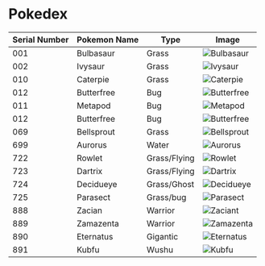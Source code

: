 # Pokedex
| Serial Number | Pokemon Name | Type | Image |
| --- |---| ---| --- |
| 001 | Bulbasaur | Grass | ![Bulbasaur](https://cdn.bulbagarden.net/upload/2/21/001Bulbasaur.png)|
| 002 | Ivysaur | Grass | ![Ivysaur](https://assets.pokemon.com/assets/cms2/img/pokedex/full/002.png)|
| 010 | Caterpie | Grass | ![Caterpie](https://cdn.bulbagarden.net/upload/5/5d/010Caterpie.png)|
| 012 | Butterfree | Bug | ![Butterfree](https://cdn.bulbagarden.net/upload/d/d1/012Butterfree.png)
| 011 | Metapod | Bug | ![Metapod](https://img.pokemondb.net/artwork/large/metapod.jpg)|
| 012 | Butterfree | Bug | ![Butterfree](https://cdn.bulbagarden.net/upload/d/d1/012Butterfree.png)|
| 069 | Bellsprout | Grass | ![Bellsprout](https://assets.pokemon.com/assets/cms2/img/pokedex/full/069.png)
| 699 | Aurorus | Water |![Aurorus](https://assets.pokemon.com/assets/cms2/img/pokedex/full/699.png)| 
| 722 | Rowlet | Grass/Flying | ![Rowlet](https://img.pokemondb.net/artwork/large/rowlet.jpg)|
| 723 | Dartrix | Grass/Flying | ![Dartrix](https://img.pokemondb.net/artwork/large/dartrix.jpg)|
| 724 | Decidueye | Grass/Ghost | ![Decidueye](https://img.pokemondb.net/artwork/large/decidueye.jpg)|
| 725 | Parasect | Grass/bug |![Parasect](https://img.pokemondb.net/artwork/large/parasect.jpg)|
| 888 | Zacian | Warrior |![Zaciant](https://assets.pokemon.com/assets/cms2/img/pokedex/full/888.png)| 
| 889 | Zamazenta | Warrior |![Zamazenta](https://assets.pokemon.com/assets/cms2/img/pokedex/full/889.png)| 
| 890 | Eternatus | Gigantic |![Eternatus](https://assets.pokemon.com/assets/cms2/img/pokedex/full/890.png)| 
| 891 | Kubfu | Wushu |![Kubfu](https://assets.pokemon.com/assets/cms2/img/pokedex/full/891.png)| 

